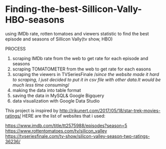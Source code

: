 
# Finding-the-best-Sillicon-Vally-HBO-seasons
using IMDb rate, rotten tomatoes and viewers statistic to find the best episode and seasons
of Sillicon Vally(tv show, HBO)

PROCESS

1. scraping IMDb rate from the web to get rate for each episode and seasons
2. scraping TOMATOMETER from the web to get rate for each easons
3. scraping the viewers in TVSeriesFinale
/*since the website made it hard to scraping, I just decided to put it in csv file with other data.It would be much less time consuming*/
4. making the data into table format
5. saving the data in MySQL& Google Bigquery
6. data visualization with Google Data Studio

This project is inspired by http://rikunert.com/2017/05/18/star-trek-movies-ratings/
HERE are the list of websites that i used:

https://www.imdb.com/title/tt2575988/episodes?season=5
https://www.rottentomatoes.com/tv/silicon_valley
https://tvseriesfinale.com/tv-show/silicon-valley-season-two-ratings-36236/
